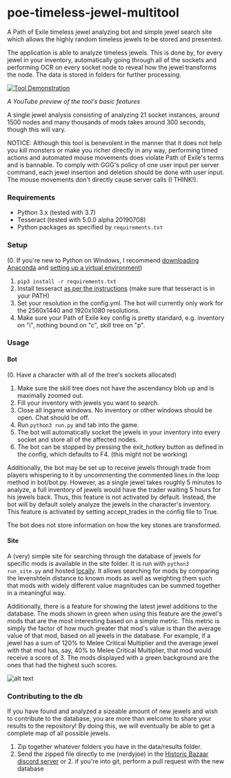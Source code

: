 # poe-timeless-jewel-multitool
A Path of Exile timeless jewel analyzing bot and simple jewel search site which allows the highly random timeless jewels to be stored and presented. 

The application is able to analyze timeless jewels. This is done by, for every jewel in your inventory, automatically going through all of the sockets and performing OCR on every socket node to reveal how the jewel transforms the node. The data is stored in folders for further processing.

[![Tool Demonstration](https://img.youtube.com/vi/5PHUHtf39yA/0.jpg)](https://www.youtube.com/watch?v=5PHUHtf39yA)

  *A YouTube preview of the tool's basic features*


A single jewel analysis consisting of analyzing 21 socket instances, around 1500 nodes and many thousands of mods takes around 300 seconds, though this will vary.

NOTICE: Although this tool is benevolent in the manner that it does not help you kill monsters or make you richer directly in any way, performing timed actions and automated mouse movements does violate Path of Exile's terms and is bannable. 
To comply with GGG's policy of one user input per server command, each jewel insertion and deletion should be done with user input. The mouse movements don't directly cause server calls (I THINK!).

### Requirements
- Python 3.x (tested with 3.7)
- Tesseract (tested with 5.0.0 alpha 20190708)
- Python packages as specified by `requirements.txt`

### Setup
(0. If you're new to Python on Windows, I recommend [downloading Anaconda](https://www.anaconda.com/distribution/#download-section) and [setting up a virtual environment](https://uoa-eresearch.github.io/eresearch-cookbook/recipe/2014/11/20/conda/))
1. `pip3 install -r requirements.txt`
2. Install tesseract [as per the instructions](https://github.com/UB-Mannheim/tesseract/wiki) (make sure that tesseract is in your PATH)
3. Set your resolution in the config.yml. The bot will currently only work for the 2560x1440 and 1920x1080 resolutions. 
4. Make sure your Path of Exile key config is pretty standard, e.g. inventory on "i", nothing bound on "c", skill tree on "p".


### Usage
#### Bot
(0. Have a character with all of the tree's sockets allocated)
1. Make sure the skill tree does not have the ascendancy blob up and is maximally zoomed out.
2. Fill your inventory with jewels you want to search. 
3. Close all ingame windows. No inventory or other windows should be open. Chat should be off. 
4. Run `python3 run.py` and tab into the game.
5. The bot will automatically socket the jewels in your inventory into every socket and store all of the affected nodes.
6. The bot can be stopped by pressing the exit_hotkey button as defined in the config, which defaults to F4. (this might not be working)

Additionally, the bot may be set up to receive jewels through trade from players whispering to it by uncommenting the commented lines in the loop method in bot/bot.py. However, as a single jewel takes roughly 5 minutes to analyze, a full inventory of jewels would have the trader waiting 5 hours for his jewels back. Thus, this feature is not activated by default. Instead, the bot will by default solely analyze the jewels in the character's inventory. This feature is activated by setting accept_trades in the config file to True.

The bot does not store information on how the key stones are transformed.

#### Site
A (very) simple site for searching through the database of jewels for specific mods is available in the site folder. It is run with `python3 run_site.py` and hosted [locally](http://127.0.0.1:8080). It allows searching for mods by comparing the levenshtein distance to known mods as well as weighting them such that mods with widely different value magnitudes can be summed together in a meaningful way. 

Additionally, there is a feature for showing the latest jewel additions to the database. The mods shown in green when using this feature are the jewel's mods that are the most interesting based on a simple metric. This metric is simply the factor of how much greater that mod's value is than the average value of that mod, based on all jewels in the database. For example, if a jewel has a sum of 120% to Melee Critical Multiplier and the average jewel with that mod has, say, 40% to Melee Critical Multiplier, that mod would receive a score of 3. The mods displayed with a green background are the ones that had the highest such scores.


![alt text](https://github.com/johanahlqvist/poe-timeless-jewel-recorder/blob/master/site_example.png)

### Contributing to the db
If you have found and analyzed a sizeable amount of new jewels and wish to contribute to the database, you are more than welcome to share your results to the repository! By doing this, we will eventually be able to get a complete map of all possible jewels.
1. Zip together whatever folders you have in the data/results folder.
2. Send the zipped file directly to me (nerdyjoe) in the [Historic Bazaar discord server](https://discord.gg/yWfZNHA) or 2. if you're into git, perform a pull request with the new database

